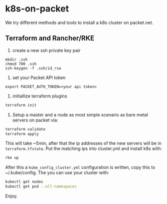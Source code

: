 # k8s-on-packet

We try different methods and tools to install a k8s cluster on packet.net.

## Terraform and Rancher/RKE

1. create a new ssh private key pair

```
mkdir .ssh 
chmod 700 .ssh
ssh-keygen -f .ssh/id_rsa
```

1. set your Packet API token

```
export PACKET_AUTH_TOKEN=<your api token>
```

1. initiallize terraform plugins

```bash
terraform init
```

1. Setup a master and a node as most simple scenario as bare metal servers on packet via:

```bash
terraform validate
terraform apply
```
This will take ~5min, after that the ip addresses of the new servers will be in `terraform.tfstate`.
Put the matching ips into cluster.yml and install k8s with:


```bash
rke up
```

After this a `kube_config_cluster.yml` configuration is written, copy this to ~/.kube/config.
The you can use your cluster with:

```bash
kubectl get nodes
kubectl get pod --all-namespaces
```

Enjoy.
